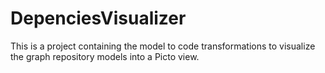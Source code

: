 # DepenciesVisualizer
This is a project containing the model to code transformations to visualize the graph repository models into a Picto view.
